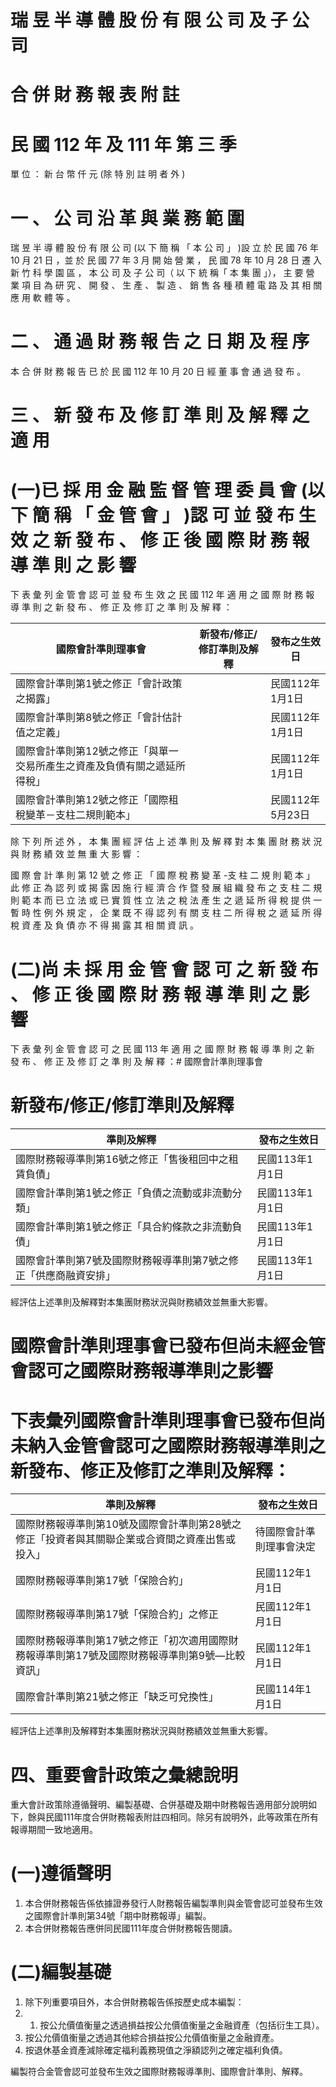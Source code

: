 # 瑞 昱 半 導 體 股 份 有 限 公 司 及 子 公 司

# 合 併 財 務 報 表 附 註

# 民 國 112 年 及 111 年 第 三 季

單 位 ： 新 台 幣 仟 元 (除 特 別 註 明 者 外 )

# 一 、 公 司 沿 革 與 業 務 範 圍

瑞 昱 半 導 體 股 份 有 限 公 司 (以 下 簡 稱 「 本 公 司 」 )設 立 於 民 國 76 年 10 月 21 日 ，並 於 民 國 77 年 3 月 開 始 營 業 ， 民 國 78 年 10 月 28 日 遷 入 新 竹 科 學 園 區 ， 本 公 司 及 子 公 司（ 以 下 統 稱「 本 集 團 」）， 主 要 營 業 項 目 為 研 究 、 開 發 、 生 產 、 製 造 、 銷 售 各 種 積 體 電 路 及 其 相 關 應 用 軟 體 等 。

# 二 、 通 過 財 務 報 告 之 日 期 及 程 序

本 合 併 財 務 報 告 已 於 民 國 112 年 10 月 20 日 經 董 事 會 通 過 發 布 。

# 三 、 新 發 布 及 修 訂 準 則 及 解 釋 之 適 用

# (一)已 採 用 金 融 監 督 管 理 委 員 會 (以 下 簡 稱 「 金 管 會 」 )認 可 並 發 布 生 效 之 新 發 布 、 修 正 後 國 際 財 務 報 導 準 則 之 影 響

下 表 彙 列 金 管 會 認 可 並 發 布 生 效 之 民 國 112 年 適 用 之 國 際 財 務 報 導 準 則 之 新 發 布 、 修 正 及 修 訂 之 準 則 及 解 釋 ：

|國際會計準則理事會|新發布/修正/修訂準則及解釋|發布之生效日|
|---|---|---|
|國際會計準則第1號之修正「會計政策之揭露」| |民國112年1月1日|
|國際會計準則第8號之修正「會計估計值之定義」| |民國112年1月1日|
|國際會計準則第12號之修正「與單一交易所產生之資產及負債有關之遞延所得稅」| |民國112年1月1日|
|國際會計準則第12號之修正「國際租稅變革－支柱二規則範本」| |民國112年5月23日|

除 下 列 所 述 外 ， 本 集 團 經 評 估 上 述 準 則 及 解 釋 對 本 集 團 財 務 狀 況 與 財 務 績 效 並 無 重 大 影 響 ：

國 際 會 計 準 則 第 12 號 之 修 正 「 國 際 稅 務 變 革 -支 柱 二 規 則 範 本 」 此 修 正 為 認 列 或 揭 露 因 施 行 經 濟 合 作 暨 發 展 組 織 發 布 之 支 柱 二 規 則 範 本 而 已 立 法 或 已 實 質 性 立 法 之 稅 法 產 生 之 遞 延 所 得 稅 提 供 一 暫 時 性 例 外 規 定 ， 企 業 既 不 得 認 列 有 關 支 柱 二 所 得 稅 之 遞 延 所 得 稅 資 產 及 負 債 亦 不 得 揭 露 其 相 關 資 訊 。

# (二)尚 未 採 用 金 管 會 認 可 之 新 發 布 、 修 正 後 國 際 財 務 報 導 準 則 之 影 響

下 表 彙 列 金 管 會 認 可 之 民 國 113 年 適 用 之 國 際 財 務 報 導 準 則 之 新 發 布 、 修 正 及 修 訂 之 準 則 及 解 釋 ：# 國際會計準則理事會

# 新發布/修正/修訂準則及解釋

|準則及解釋|發布之生效日|
|---|---|
|國際財務報導準則第16號之修正「售後租回中之租賃負債」|民國113年1月1日|
|國際會計準則第1號之修正「負債之流動或非流動分類」|民國113年1月1日|
|國際會計準則第1號之修正「具合約條款之非流動負債」|民國113年1月1日|
|國際會計準則第7號及國際財務報導準則第7號之修正「供應商融資安排」|民國113年1月1日|

經評估上述準則及解釋對本集團財務狀況與財務績效並無重大影響。

# 國際會計準則理事會已發布但尚未經金管會認可之國際財務報導準則之影響

# 下表彙列國際會計準則理事會已發布但尚未納入金管會認可之國際財務報導準則之新發布、修正及修訂之準則及解釋：

|準則及解釋|發布之生效日|
|---|---|
|國際財務報導準則第10號及國際會計準則第28號之修正「投資者與其關聯企業或合資間之資產出售或投入」|待國際會計準則理事會決定|
|國際財務報導準則第17號「保險合約」|民國112年1月1日|
|國際財務報導準則第17號「保險合約」之修正|民國112年1月1日|
|國際財務報導準則第17號之修正「初次適用國際財務報導準則第17號及國際財務報導準則第9號—比較資訊」|民國112年1月1日|
|國際會計準則第21號之修正「缺乏可兌換性」|民國114年1月1日|

經評估上述準則及解釋對本集團財務狀況與財務績效並無重大影響。

# 四、重要會計政策之彙總說明

重大會計政策除遵循聲明、編製基礎、合併基礎及期中財務報告適用部分說明如下，餘與民國111年度合併財務報表附註四相同。除另有說明外，此等政策在所有報導期間一致地適用。

# (一)遵循聲明

1. 本合併財務報告係依據證券發行人財務報告編製準則與金管會認可並發布生效之國際會計準則第34號「期中財務報導」編製。
2. 本合併財務報告應併同民國111年度合併財務報告閱讀。

# (二)編製基礎

1. 除下列重要項目外，本合併財務報告係按歷史成本編製：
2. 1. 按公允價值衡量之透過損益按公允價值衡量之金融資產（包括衍生工具）。
2. 按公允價值衡量之透過其他綜合損益按公允價值衡量之金融資產。
3. 按退休基金資產減除確定福利義務現值之淨額認列之確定福利負債。

編製符合金管會認可並發布生效之國際財務報導準則、國際會計準則、解釋。